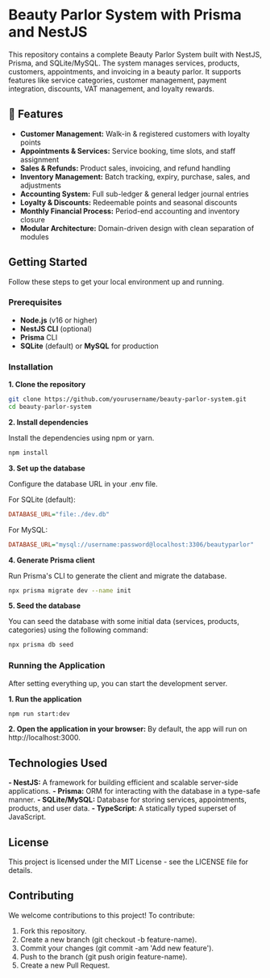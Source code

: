 # Beauty Parlor System with Prisma and NestJS

This repository contains a complete Beauty Parlor System built with NestJS, Prisma, and SQLite/MySQL. The system manages services, products, customers, appointments, and invoicing in a beauty parlor. It supports features like service categories, customer management, payment integration, discounts, VAT management, and loyalty rewards.

## 🔧 Features

- **Customer Management:** Walk-in & registered customers with loyalty points
- **Appointments & Services:** Service booking, time slots, and staff assignment
- **Sales & Refunds:** Product sales, invoicing, and refund handling
- **Inventory Management:** Batch tracking, expiry, purchase, sales, and adjustments
- **Accounting System:** Full sub-ledger & general ledger journal entries
- **Loyalty & Discounts:** Redeemable points and seasonal discounts
- **Monthly Financial Process:** Period-end accounting and inventory closure
- **Modular Architecture:** Domain-driven design with clean separation of modules

## Getting Started

Follow these steps to get your local environment up and running.

### Prerequisites

- **Node.js** (v16 or higher)
- **NestJS CLI** (optional)
- **Prisma** CLI
- **SQLite** (default) or **MySQL** for production

### Installation

**1. Clone the repository**

```bash
git clone https://github.com/yourusername/beauty-parlor-system.git
cd beauty-parlor-system
```

**2. Install dependencies**

Install the dependencies using npm or yarn.

```bash
npm install
```

**3. Set up the database**

Configure the database URL in your .env file.

For SQLite (default):

```ini
DATABASE_URL="file:./dev.db"
```

For MySQL:

```ini
DATABASE_URL="mysql://username:password@localhost:3306/beautyparlor"
```

**4. Generate Prisma client**

Run Prisma's CLI to generate the client and migrate the database.

```bash
npx prisma migrate dev --name init
```

**5. Seed the database**

You can seed the database with some initial data (services, products, categories) using the following command:

```bash
npx prisma db seed
```

### Running the Application

After setting everything up, you can start the development server.

**1. Run the application**

```bash
npm run start:dev
```

**2. Open the application in your browser:**
By default, the app will run on http://localhost:3000.

## Technologies Used

**- NestJS:** A framework for building efficient and scalable server-side applications.
**- Prisma:** ORM for interacting with the database in a type-safe manner.
**- SQLite/MySQL:** Database for storing services, appointments, products, and user data.
**- TypeScript:** A statically typed superset of JavaScript.

## License

This project is licensed under the MIT License - see the LICENSE file for details.

## Contributing

We welcome contributions to this project! To contribute:

1. Fork this repository.
2. Create a new branch (git checkout -b feature-name).
3. Commit your changes (git commit -am 'Add new feature').
4. Push to the branch (git push origin feature-name).
5. Create a new Pull Request.
